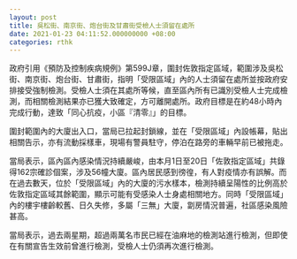 ```yaml
---
layout: post
title: 吳松街、南京街、炮台街及甘肅街受檢人士須留在處所
date: 2021-01-23 04:11:52.000000000 +08:00
categories: rthk
---
```


政府引用《預防及控制疾病規例》第599J章，圍封佐敦指定區域，範圍涉及吳松街、南京街、炮台街、甘肅街，指明「受限區域」內的人士須留在處所並按政府安排接受強制檢測。受檢人士須在其處所等候，直至區內所有已識別受檢人士完成檢測，而相關檢測結果亦已獲大致確定，方可離開處所。政府目標是在約48小時內完成行動，達致「同心抗疫，小區『清零』」的目標。

圍封範圍內的大廈出入口，當局已拉起封鎖線，並在「受限區域」內設帳幕，貼出相關告示，亦有流動採樣車，現場有警員駐守，停泊在路旁的車輛早前已被拖走。

當局表示，區內區內感染情況持續嚴峻，由本月1日至20日「佐敦指定區域」共錄得162宗確診個案，涉及56幢大廈。區內居民感到徬徨，有人對疫情亦有誤解。而在過去數天，位於「受限區域」內的大廈的污水樣本，檢測持續呈陽性的比例高於佐敦指定區域其餘範圍，顯示可能有受感染人士身處相關地方。同時「受限區域」內的樓宇樓齡較舊、日久失修，多屬「三無」大廈，劏房情況普遍，社區感染風險甚高。

當局表示，過去兩星期，超過兩萬名市民已經在油麻地的檢測站進行檢測，但即使在有關宣告生效前曾進行檢測，受檢人士仍須再次進行檢測。
